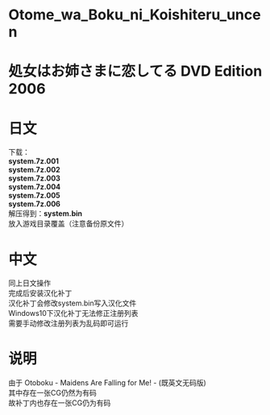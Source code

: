 # Otome_wa_Boku_ni_Koishiteru_uncen
# 処女はお姉さまに恋してる DVD Edition 2006
# 日文
下载：  
**system.7z.001  
system.7z.002  
system.7z.003  
system.7z.004  
system.7z.005  
system.7z.006**  
解压得到：**system.bin**  
放入游戏目录覆盖（注意备份原文件）
# 中文
同上日文操作  
完成后安装汉化补丁  
汉化补丁会修改system.bin写入汉化文件  
Windows10下汉化补丁无法修正注册列表  
需要手动修改注册列表为乱码即可运行  
# 说明
由于 Otoboku - Maidens Are Falling for Me! - (既英文无码版)  
其中存在一张CG仍然为有码  
故补丁内也存在一张CG仍为有码  
